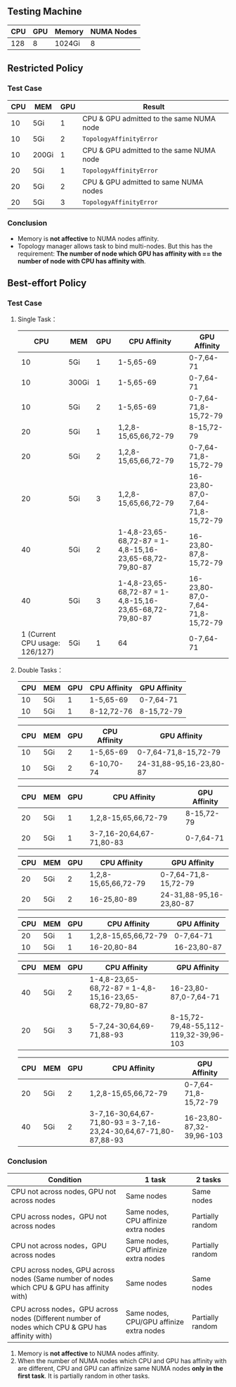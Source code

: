 ## Testing Machine

| CPU | GPU | Memory | NUMA Nodes |
| --- | --- | --- | --- |
| 128 | 8 | 1024Gi | 8 |

## Restricted Policy

### Test Case
| CPU | MEM | GPU | Result |
| --- | --- | --- | --- |
| 10 | 5Gi | 1 | CPU & GPU admitted to the same NUMA node |
| 10 | 5Gi | 2 | `TopologyAffinityError`|
| 10 | 200Gi | 1 | CPU & GPU admitted to the same NUMA node |
| 20 | 5Gi | 1 | `TopologyAffinityError` |
| 20 | 5Gi | 2 | CPU & GPU admitted to same NUMA nodes |
| 20 | 5Gi | 3 | `TopologyAffinityError` |

### Conclusion
- Memory is **not affective** to NUMA nodes affinity.
- Topology manager allows task to bind multi-nodes. But this has the requirement: **The number of node which GPU has affinity with == the number of node with CPU has affinity with**.

## Best-effort Policy

### Test Case
1. Single Task：

    | CPU | MEM | GPU | CPU Affinity | GPU Affinity |
    | --- | --- | --- | --- | --- |
    | 10 | 5Gi | 1 | 1-5,65-69 | 0-7,64-71 |
    | 10 | 300Gi | 1 | 1-5,65-69 | 0-7,64-71 |
    | 10 | 5Gi | 2 | 1-5,65-69 | 0-7,64-71,8-15,72-79 |
    | 20 | 5Gi | 1 | 1,2,8-15,65,66,72-79 | 8-15,72-79 |
    | 20 | 5Gi | 2 | 1,2,8-15,65,66,72-79 | 0-7,64-71,8-15,72-79 |
    | 20 | 5Gi | 3 | 1,2,8-15,65,66,72-79 | 16-23,80-87,0-7,64-71,8-15,72-79 |
    | 40 | 5Gi | 2 | 1-4,8-23,65-68,72-87 = 1-4,8-15,16-23,65-68,72-79,80-87 | 16-23,80-87,8-15,72-79 |
    | 40 | 5Gi | 3 | 1-4,8-23,65-68,72-87 = 1-4,8-15,16-23,65-68,72-79,80-87 | 16-23,80-87,0-7,64-71,8-15,72-79 |
    | 1 (Current CPU usage: 126/127) | 5Gi | 1 | 64 | 0-7,64-71 |

2. Double Tasks：

    | CPU | MEM | GPU | CPU Affinity | GPU Affinity |
    | --- | --- | --- | --- | --- |
    | 10 | 5Gi | 1 | 1-5,65-69 | 0-7,64-71 |
    | 10 | 5Gi | 1 | 8-12,72-76 | 8-15,72-79 |

    | CPU | MEM | GPU | CPU Affinity | GPU Affinity |
    | --- | --- | --- | --- | --- |
    | 10 | 5Gi | 2 | 1-5,65-69 | 0-7,64-71,8-15,72-79 |
    | 10 | 5Gi | 2 | 6-10,70-74 | 24-31,88-95,16-23,80-87 |:wq


    | CPU | MEM | GPU | CPU Affinity | GPU Affinity |
    | --- | --- | --- | --- | --- |
    | 20 | 5Gi | 1 | 1,2,8-15,65,66,72-79 | 8-15,72-79 |
    | 20 | 5Gi | 1 | 3-7,16-20,64,67-71,80-83 | 0-7,64-71 |

    | CPU | MEM | GPU | CPU Affinity | GPU Affinity |
    | --- | --- | --- | --- | --- |
    | 20 | 5Gi | 2 | 1,2,8-15,65,66,72-79 | 0-7,64-71,8-15,72-79 |
    | 20 | 5Gi | 2 | 16-25,80-89 | 24-31,88-95,16-23,80-87 |
    
    | CPU | MEM | GPU | CPU Affinity | GPU Affinity |
    | --- | --- | --- | --- | --- |
    | 20 | 5Gi | 1 | 1,2,8-15,65,66,72-79 | 0-7,64-71 |
    | 10 | 5Gi | 1 | 16-20,80-84 | 16-23,80-87 |

    | CPU | MEM | GPU | CPU Affinity | GPU Affinity |
    | --- | --- | --- | --- | --- |
    | 40 | 5Gi | 2 | 1-4,8-23,65-68,72-87 = 1-4,8-15,16-23,65-68,72-79,80-87 | 16-23,80-87,0-7,64-71 |
    | 20 | 5Gi | 3 | 5-7,24-30,64,69-71,88-93 | 8-15,72-79,48-55,112-119,32-39,96-103 |

    | CPU | MEM | GPU | CPU Affinity | GPU Affinity |
    | --- | --- | --- | --- | --- |
    | 20 | 5Gi | 2 | 1,2,8-15,65,66,72-79 | 0-7,64-71,8-15,72-79 |
    | 40 | 5Gi | 2 | 3-7,16-30,64,67-71,80-93 = 3-7,16-23,24-30,64,67-71,80-87,88-93 | 16-23,80-87,32-39,96-103 |

### Conclusion
| Condition | 1 task |  2 tasks |
| --- | --- | --- |
| CPU not across nodes, GPU not across nodes | Same nodes | Same nodes |
| CPU across nodes，GPU not across nodes | Same nodes, CPU affinize extra nodes | Partially random |
| CPU not across nodes，GPU across nodes | Same nodes, CPU affinize extra nodes | Partially random |
| CPU across nodes, GPU across nodes (Same number of nodes which CPU & GPU has affinity with) | Same nodes | Same nodes |
| CPU across nodes，GPU across nodes (Different number of nodes which CPU & GPU has affinity with) | Same nodes, CPU/GPU affinize extra nodes | Partially random |

1. Memory is **not affective** to NUMA nodes affinity.
2. When the number of NUMA nodes which CPU and GPU has affinity with are different, CPU and GPU can affinize same NUMA nodes **only in the first task**. It is partially random in other tasks.

